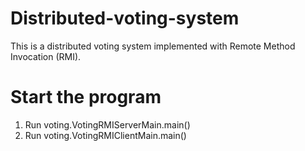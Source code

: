 # Distributed-voting-system
This is a distributed voting system implemented with Remote Method Invocation (RMI).

# Start the program
1. Run voting.VotingRMIServerMain.main()
2. Run voting.VotingRMIClientMain.main()
